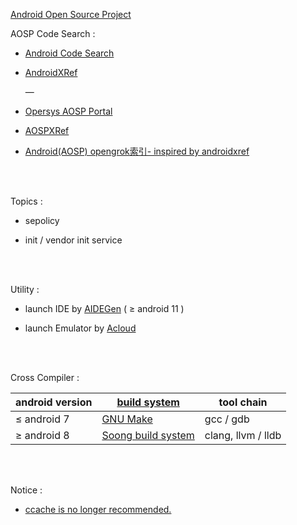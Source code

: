 [Android Open Source Project](https://source.android.com/)

AOSP Code Search :
- [Android Code Search](https://cs.android.com/)
- [AndroidXRef](http://androidxref.com/)

  —
  
- [Opersys AOSP Portal](https://aosp.opersys.com/)
- [AOSPXRef](http://aospxref.com/)
- [Android(AOSP) opengrok索引- inspired by androidxref](https://android-opengrok.bangnimang.net/)

</br>
</br>

Topics :

- sepolicy

- init / vendor init service


</br>
</br>

Utility :

- launch IDE by [AIDEGen](./aidegen.md) ( ≥ android 11 )

- launch Emulator by [Acloud](https://android.googlesource.com/platform/tools/acloud/+/refs/heads/master/README.md)


</br>
</br>

Cross Compiler :

|android version| [build system](https://source.android.com/setup/build)   | tool chain |
|  ----  | ----  | --- |
| ≤ android 7  | [GNU Make](https://www.gnu.org/software/make/) | gcc / gdb|
| ≥ android 8  | [Soong build system](https://android.googlesource.com/platform/build/soong/+/refs/heads/master/README.md) | clang, llvm / lldb |


</br>
</br>

Notice :

- [ccache is no longer recommended.](https://stackoverflow.com/questions/59811821/how-to-use-ccache-to-speed-up-compiling-of-aosp)
